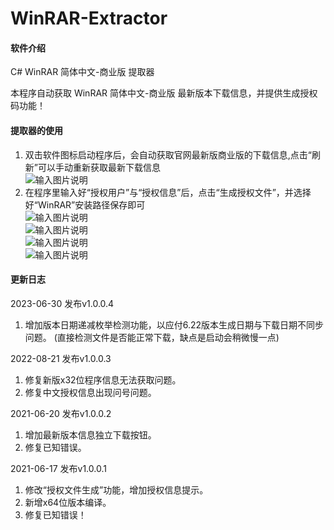 ﻿# WinRAR-Extractor

#### 软件介绍
C# WinRAR 简体中文-商业版 提取器

本程序自动获取 WinRAR 简体中文-商业版 最新版本下载信息，并提供生成授权码功能！

#### 提取器的使用

1.  双击软件图标启动程序后，会自动获取官网最新版商业版的下载信息,点击“刷新”可以手动重新获取最新下载信息<br />
![输入图片说明](https://images.gitee.com/uploads/images/2021/0617/032955_422224a5_1232593.png "001.png")<br />
2.  在程序里输入好“授权用户”与“授权信息”后，点击“生成授权文件”，并选择好“WinRAR”安装路径保存即可<br />
![输入图片说明](https://images.gitee.com/uploads/images/2021/0617/033010_93db8788_1232593.png "002.png")<br />
![输入图片说明](https://images.gitee.com/uploads/images/2021/0617/033023_6d15a355_1232593.png "003.png")<br />
![输入图片说明](https://images.gitee.com/uploads/images/2021/0617/033032_255a23ad_1232593.png "004.png")<br />
![输入图片说明](https://images.gitee.com/uploads/images/2021/0617/033042_6a8cf9f2_1232593.png "005.png")

#### 更新日志

2023-06-30 发布v1.0.0.4
1.  增加版本日期递减枚举检测功能，以应付6.22版本生成日期与下载日期不同步问题。
	(直接检测文件是否能正常下载，缺点是启动会稍微慢一点)

2022-08-21 发布v1.0.0.3
1.  修复新版x32位程序信息无法获取问题。
2.  修复中文授权信息出现问号问题。

2021-06-20 发布v1.0.0.2
1.  增加最新版本信息独立下载按钮。
2.  修复已知错误。

2021-06-17 发布v1.0.0.1
1.  修改“授权文件生成”功能，增加授权信息提示。
2.  新增x64位版本编译。
3.  修复已知错误！
